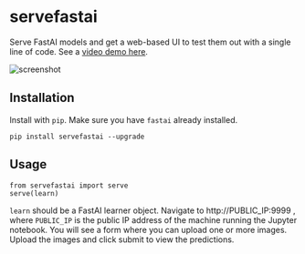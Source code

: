 # servefastai

Serve FastAI models and get a web-based UI to test them out with a single line of code. See a [video demo here](https://youtu.be/xwN7arEgvBg).

![screenshot](https://i.imgur.com/TzZQZUs.jpg)

## Installation

Install with `pip`. Make sure you have `fastai` already installed.

```
pip install servefastai --upgrade
```

## Usage

```
from servefastai import serve
serve(learn)
```

`learn` should be a FastAI learner object. Navigate to http://PUBLIC_IP:9999 , where `PUBLIC_IP` is the public IP address of the machine running the Jupyter notebook. You will see a form where you can upload one or more images. Upload the images and click submit to view the predictions.
